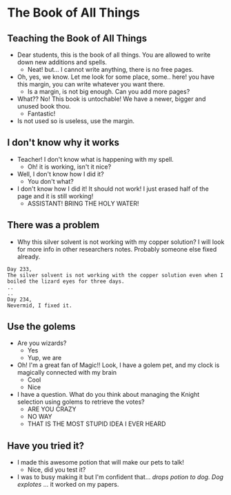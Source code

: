 # The Book of All Things

## Teaching the Book of All Things
- Dear students, this is the book of all things. You are allowed to write down new additions and spells. 
   - Neat! but... I cannot write anything, there is no free pages.
- Oh, yes, we know. Let me look for some place, some.. here! you have this margin, you can write whatever you want there. 
   - Is a margin, is not big enough. Can you add more pages? 
- What?? No! This book is untochable! We have a newer, bigger and unused book thou. 
   - Fantastic! 
- Is not used so is useless, use the margin. 

## I don't know why it works
- Teacher! I don't know what is happening with my spell. 
   - Oh! it is working, isn't it nice? 
- Well, I don't know how I did it? 
   - You don't what? 
- I don't know how I did it! It should not work! I just erased half of the page and it is still working!
   - ASSISTANT! BRING THE HOLY WATER!

## There was a problem
- Why this silver solvent is not working with my copper solution? I will look for more info in other researchers notes. Probably someone else fixed already.
 
```
Day 233,
The silver solvent is not working with the copper solution even when I boiled the lizard eyes for three days. 
..
..
Day 234, 
Nevermid, I fixed it.
```

## Use the golems
- Are you wizards? 
   - Yes
   - Yup, we are
- Oh! I'm a great fan of Magic!! Look, I have a golem pet, and my clock is magically connected with my brain
   - Cool
   - Nice
- I have a question. What do you think about managing the Knight selection using golems to retrieve the votes?
   - ARE YOU CRAZY
   - NO WAY
   - THAT IS THE MOST STUPID IDEA I EVER HEARD

## Have you tried it? 
- I made this awesome potion that will make our pets to talk!
   - Nice, did you test it?
-  I was to busy making it but I'm confident that...  *drops potion to dog. Dog explotes* ... it worked on my papers. 
